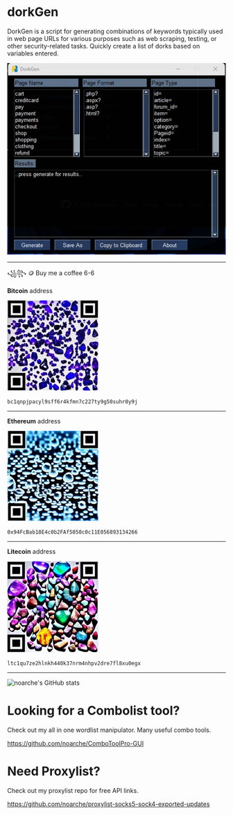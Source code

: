 # dorkGen
DorkGen is a script for generating combinations of keywords typically used in web page URLs for various purposes such as web scraping, testing, or other security-related tasks. Quickly create a list of dorks based on variables entered.


![screenshot](https://github.com/noarche/dorkGen/blob/main/screenshot.png?raw=true)


-------------------------------------------------------------------

꧁꧂ 🪙 Buy me a coffee 6-6


**Bitcoin** address

![Bitcoin bc1qnpjpacyl9sff6r4kfmn7c227ty9g50suhr0y9j](https://raw.githubusercontent.com/noarche/cd-ripper/main/unrelated-ignore/BTC.webp)

    bc1qnpjpacyl9sff6r4kfmn7c227ty9g50suhr0y9j

-------------------------------------------------------------------

**Ethereum** address 

![Ethereum 0x94FcBab18E4c0b2FAf5050c0c11E056893134266](https://raw.githubusercontent.com/noarche/cd-ripper/main/unrelated-ignore/ETH.webp)

    0x94FcBab18E4c0b2FAf5050c0c11E056893134266


-------------------------------------------------------------------

**Litecoin** address 

![Litecoin ltc1qu7ze2hlnkh440k37nrm4nhpv2dre7fl8xu0egx](https://raw.githubusercontent.com/noarche/cd-ripper/main/unrelated-ignore/LTC.webp)

    ltc1qu7ze2hlnkh440k37nrm4nhpv2dre7fl8xu0egx


-------------------------------------------------------------------

![noarche's GitHub stats](https://github-readme-stats.vercel.app/api?username=noarche&show_icons=true&theme=transparent)

# Looking for a Combolist tool?

Check out my all in one wordlist manipulator. Many useful combo tools. 

https://github.com/noarche/ComboToolPro-GUI

# Need Proxylist?

Check out my proxylist repo for free API links. 

https://github.com/noarche/proxylist-socks5-sock4-exported-updates

